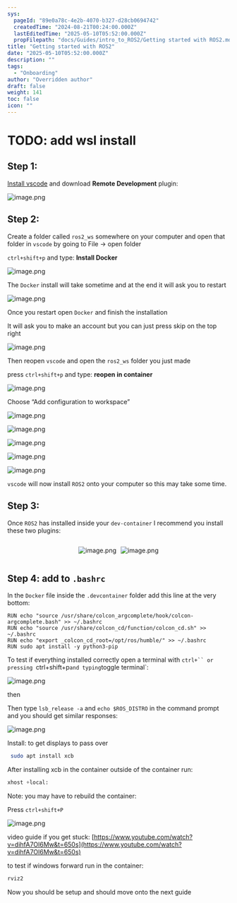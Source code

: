```yaml
---
sys:
  pageId: "89e0a78c-4e2b-4070-b327-d28cb0694742"
  createdTime: "2024-08-21T00:24:00.000Z"
  lastEditedTime: "2025-05-10T05:52:00.000Z"
  propFilepath: "docs/Guides/intro_to_ROS2/Getting started with ROS2.md"
title: "Getting started with ROS2"
date: "2025-05-10T05:52:00.000Z"
description: ""
tags:
  - "Onboarding"
author: "Overridden author"
draft: false
weight: 141
toc: false
icon: ""
---
```


# TODO: add wsl install

## Step 1:

[Install vscode](https://code.visualstudio.com/download) and download **Remote Development** plugin:

![image.png](https://prod-files-secure.s3.us-west-2.amazonaws.com/d518164a-d88e-44d1-a4ee-3adb3bd8bce0/efb52993-1881-4a40-b95e-6f020334f022/image.png?X-Amz-Algorithm=AWS4-HMAC-SHA256&X-Amz-Content-Sha256=UNSIGNED-PAYLOAD&X-Amz-Credential=ASIAZI2LB466W7URRDCN%2F20250531%2Fus-west-2%2Fs3%2Faws4_request&X-Amz-Date=20250531T061123Z&X-Amz-Expires=3600&X-Amz-Security-Token=IQoJb3JpZ2luX2VjEO7%2F%2F%2F%2F%2F%2F%2F%2F%2F%2FwEaCXVzLXdlc3QtMiJIMEYCIQCXmLnvmM0p2INGWmBI60qloY9hVs8relh2250b9vfLPAIhAIOI1cH6rib%2FD%2Bu0WBaHzQXrxYp90krhjFp%2FC8ArLZ5CKogECLf%2F%2F%2F%2F%2F%2F%2F%2F%2F%2FwEQABoMNjM3NDIzMTgzODA1IgylOO%2FADmrrYYOmBHYq3APL9b%2BvQ1GozH3ge2UQcOopC6E08dcOqemZY6u3%2F%2B2w1mPhARjWeDCgjpilFxSZRN9edLq%2BnMa%2FBv5fq3dA9eho8YeD%2FkTa08ruDgbMy%2FO3In%2FgB%2BAH%2BUHjWIrjOvjgTfXyvL4wknHHKai3gCqy6z0H9ZqvhPJJgFxZUcAJCl%2BbO4eI7swRbBLXCDABrerfvAeXtdM%2FrskXfwmL2qiMiYlE4opC58tEGI%2B1B5Ap2J2SHr3ppR8CeYv6rttzDG%2FJahy%2BnhFZXdgFTMTP9dk8vAYYIE4So8kIMS9xTF9YxWw5T3Org1qMyGBjek65PjpT%2B3rX2o0oB3W91k9N5LU16YT5WDbSEuYUm3LBLAFEHMq%2FH1e3mm6gWh9hCy6WiLwZ%2FvxX1%2FsdLE4Yg86yymIt1Vvo18g8PVl3hRA9pupghCcNM3639U8BjzStUfmr8dI6ugxY90gY4rg%2BU5EDYdatf0kSsf1Nk0pxPTLHh2oy5X57f27QMrn18hFhgGM5kqJO72bNu0lX49OqbASGMdciVio8oHbyPGQpgmoxpuQIrDmq6rQ4%2FZCy3VvZS9PJ2yyshwl9%2BE0nvcucHv1imRXK6SjqTnCzFoZ1%2FYbzp2n%2BQWGqjxXhQKeclr6sHX3%2FKDCls%2BrBBjqkAQ%2BLeZwfUmQVEyE%2BWySAuvaYdwv%2FIXj3LQlT5XX51H%2Fj4UN2BflHLvuaGGPCcfwh%2Be2zft6PMDYkuZk7zpfK3DpHrhlHMhOuZ1kM%2FuVYgs4Vl0KsiBzKQJV5%2FDOOsTMw%2FaLyVamxn%2BBQ%2FfpgeSgNS4k4C5zYUQGkHhx6hw%2FZ5S9M7lNr7QnkvHr9AWD%2BDsjEuPpaGn4uE7wooW6D1So2A29JbwrR&X-Amz-Signature=bd687d682cb918153d1d6ba10c2c47bf221d7eb9d5baaa2325650e4b9c8342ea&X-Amz-SignedHeaders=host&x-id=GetObject)

## Step 2:

Create a folder called `ros2_ws` somewhere on your computer and open that folder in `vscode` by going to File → open folder 

`ctrl+shift+p` and type: **Install Docker**

![image.png](https://prod-files-secure.s3.us-west-2.amazonaws.com/d518164a-d88e-44d1-a4ee-3adb3bd8bce0/2269dc0e-1cd5-47ff-bceb-c04ad9b2eab0/image.png?X-Amz-Algorithm=AWS4-HMAC-SHA256&X-Amz-Content-Sha256=UNSIGNED-PAYLOAD&X-Amz-Credential=ASIAZI2LB466W7URRDCN%2F20250531%2Fus-west-2%2Fs3%2Faws4_request&X-Amz-Date=20250531T061123Z&X-Amz-Expires=3600&X-Amz-Security-Token=IQoJb3JpZ2luX2VjEO7%2F%2F%2F%2F%2F%2F%2F%2F%2F%2FwEaCXVzLXdlc3QtMiJIMEYCIQCXmLnvmM0p2INGWmBI60qloY9hVs8relh2250b9vfLPAIhAIOI1cH6rib%2FD%2Bu0WBaHzQXrxYp90krhjFp%2FC8ArLZ5CKogECLf%2F%2F%2F%2F%2F%2F%2F%2F%2F%2FwEQABoMNjM3NDIzMTgzODA1IgylOO%2FADmrrYYOmBHYq3APL9b%2BvQ1GozH3ge2UQcOopC6E08dcOqemZY6u3%2F%2B2w1mPhARjWeDCgjpilFxSZRN9edLq%2BnMa%2FBv5fq3dA9eho8YeD%2FkTa08ruDgbMy%2FO3In%2FgB%2BAH%2BUHjWIrjOvjgTfXyvL4wknHHKai3gCqy6z0H9ZqvhPJJgFxZUcAJCl%2BbO4eI7swRbBLXCDABrerfvAeXtdM%2FrskXfwmL2qiMiYlE4opC58tEGI%2B1B5Ap2J2SHr3ppR8CeYv6rttzDG%2FJahy%2BnhFZXdgFTMTP9dk8vAYYIE4So8kIMS9xTF9YxWw5T3Org1qMyGBjek65PjpT%2B3rX2o0oB3W91k9N5LU16YT5WDbSEuYUm3LBLAFEHMq%2FH1e3mm6gWh9hCy6WiLwZ%2FvxX1%2FsdLE4Yg86yymIt1Vvo18g8PVl3hRA9pupghCcNM3639U8BjzStUfmr8dI6ugxY90gY4rg%2BU5EDYdatf0kSsf1Nk0pxPTLHh2oy5X57f27QMrn18hFhgGM5kqJO72bNu0lX49OqbASGMdciVio8oHbyPGQpgmoxpuQIrDmq6rQ4%2FZCy3VvZS9PJ2yyshwl9%2BE0nvcucHv1imRXK6SjqTnCzFoZ1%2FYbzp2n%2BQWGqjxXhQKeclr6sHX3%2FKDCls%2BrBBjqkAQ%2BLeZwfUmQVEyE%2BWySAuvaYdwv%2FIXj3LQlT5XX51H%2Fj4UN2BflHLvuaGGPCcfwh%2Be2zft6PMDYkuZk7zpfK3DpHrhlHMhOuZ1kM%2FuVYgs4Vl0KsiBzKQJV5%2FDOOsTMw%2FaLyVamxn%2BBQ%2FfpgeSgNS4k4C5zYUQGkHhx6hw%2FZ5S9M7lNr7QnkvHr9AWD%2BDsjEuPpaGn4uE7wooW6D1So2A29JbwrR&X-Amz-Signature=40b52b5bf7c95460f787e74257ef22230cfe94e6b61d8f58c0eaf729c84d84c8&X-Amz-SignedHeaders=host&x-id=GetObject)

The `Docker` install will take sometime and at the end it will ask you to restart

![image.png](https://prod-files-secure.s3.us-west-2.amazonaws.com/d518164a-d88e-44d1-a4ee-3adb3bd8bce0/ed233f78-be33-4b1f-b89c-9c346c0e961e/image.png?X-Amz-Algorithm=AWS4-HMAC-SHA256&X-Amz-Content-Sha256=UNSIGNED-PAYLOAD&X-Amz-Credential=ASIAZI2LB466W7URRDCN%2F20250531%2Fus-west-2%2Fs3%2Faws4_request&X-Amz-Date=20250531T061123Z&X-Amz-Expires=3600&X-Amz-Security-Token=IQoJb3JpZ2luX2VjEO7%2F%2F%2F%2F%2F%2F%2F%2F%2F%2FwEaCXVzLXdlc3QtMiJIMEYCIQCXmLnvmM0p2INGWmBI60qloY9hVs8relh2250b9vfLPAIhAIOI1cH6rib%2FD%2Bu0WBaHzQXrxYp90krhjFp%2FC8ArLZ5CKogECLf%2F%2F%2F%2F%2F%2F%2F%2F%2F%2FwEQABoMNjM3NDIzMTgzODA1IgylOO%2FADmrrYYOmBHYq3APL9b%2BvQ1GozH3ge2UQcOopC6E08dcOqemZY6u3%2F%2B2w1mPhARjWeDCgjpilFxSZRN9edLq%2BnMa%2FBv5fq3dA9eho8YeD%2FkTa08ruDgbMy%2FO3In%2FgB%2BAH%2BUHjWIrjOvjgTfXyvL4wknHHKai3gCqy6z0H9ZqvhPJJgFxZUcAJCl%2BbO4eI7swRbBLXCDABrerfvAeXtdM%2FrskXfwmL2qiMiYlE4opC58tEGI%2B1B5Ap2J2SHr3ppR8CeYv6rttzDG%2FJahy%2BnhFZXdgFTMTP9dk8vAYYIE4So8kIMS9xTF9YxWw5T3Org1qMyGBjek65PjpT%2B3rX2o0oB3W91k9N5LU16YT5WDbSEuYUm3LBLAFEHMq%2FH1e3mm6gWh9hCy6WiLwZ%2FvxX1%2FsdLE4Yg86yymIt1Vvo18g8PVl3hRA9pupghCcNM3639U8BjzStUfmr8dI6ugxY90gY4rg%2BU5EDYdatf0kSsf1Nk0pxPTLHh2oy5X57f27QMrn18hFhgGM5kqJO72bNu0lX49OqbASGMdciVio8oHbyPGQpgmoxpuQIrDmq6rQ4%2FZCy3VvZS9PJ2yyshwl9%2BE0nvcucHv1imRXK6SjqTnCzFoZ1%2FYbzp2n%2BQWGqjxXhQKeclr6sHX3%2FKDCls%2BrBBjqkAQ%2BLeZwfUmQVEyE%2BWySAuvaYdwv%2FIXj3LQlT5XX51H%2Fj4UN2BflHLvuaGGPCcfwh%2Be2zft6PMDYkuZk7zpfK3DpHrhlHMhOuZ1kM%2FuVYgs4Vl0KsiBzKQJV5%2FDOOsTMw%2FaLyVamxn%2BBQ%2FfpgeSgNS4k4C5zYUQGkHhx6hw%2FZ5S9M7lNr7QnkvHr9AWD%2BDsjEuPpaGn4uE7wooW6D1So2A29JbwrR&X-Amz-Signature=7bc5c97350c66676b61cb4aaf5aba11fb1aa936dd3390c65b12d79d7325a0101&X-Amz-SignedHeaders=host&x-id=GetObject)

Once you restart open `Docker` and finish the installation

It will ask you to make an account but you can just press skip on the top right

![image.png](https://prod-files-secure.s3.us-west-2.amazonaws.com/d518164a-d88e-44d1-a4ee-3adb3bd8bce0/21010ad9-1659-4fd9-9f59-9932a09b2a3d/image.png?X-Amz-Algorithm=AWS4-HMAC-SHA256&X-Amz-Content-Sha256=UNSIGNED-PAYLOAD&X-Amz-Credential=ASIAZI2LB466W7URRDCN%2F20250531%2Fus-west-2%2Fs3%2Faws4_request&X-Amz-Date=20250531T061123Z&X-Amz-Expires=3600&X-Amz-Security-Token=IQoJb3JpZ2luX2VjEO7%2F%2F%2F%2F%2F%2F%2F%2F%2F%2FwEaCXVzLXdlc3QtMiJIMEYCIQCXmLnvmM0p2INGWmBI60qloY9hVs8relh2250b9vfLPAIhAIOI1cH6rib%2FD%2Bu0WBaHzQXrxYp90krhjFp%2FC8ArLZ5CKogECLf%2F%2F%2F%2F%2F%2F%2F%2F%2F%2FwEQABoMNjM3NDIzMTgzODA1IgylOO%2FADmrrYYOmBHYq3APL9b%2BvQ1GozH3ge2UQcOopC6E08dcOqemZY6u3%2F%2B2w1mPhARjWeDCgjpilFxSZRN9edLq%2BnMa%2FBv5fq3dA9eho8YeD%2FkTa08ruDgbMy%2FO3In%2FgB%2BAH%2BUHjWIrjOvjgTfXyvL4wknHHKai3gCqy6z0H9ZqvhPJJgFxZUcAJCl%2BbO4eI7swRbBLXCDABrerfvAeXtdM%2FrskXfwmL2qiMiYlE4opC58tEGI%2B1B5Ap2J2SHr3ppR8CeYv6rttzDG%2FJahy%2BnhFZXdgFTMTP9dk8vAYYIE4So8kIMS9xTF9YxWw5T3Org1qMyGBjek65PjpT%2B3rX2o0oB3W91k9N5LU16YT5WDbSEuYUm3LBLAFEHMq%2FH1e3mm6gWh9hCy6WiLwZ%2FvxX1%2FsdLE4Yg86yymIt1Vvo18g8PVl3hRA9pupghCcNM3639U8BjzStUfmr8dI6ugxY90gY4rg%2BU5EDYdatf0kSsf1Nk0pxPTLHh2oy5X57f27QMrn18hFhgGM5kqJO72bNu0lX49OqbASGMdciVio8oHbyPGQpgmoxpuQIrDmq6rQ4%2FZCy3VvZS9PJ2yyshwl9%2BE0nvcucHv1imRXK6SjqTnCzFoZ1%2FYbzp2n%2BQWGqjxXhQKeclr6sHX3%2FKDCls%2BrBBjqkAQ%2BLeZwfUmQVEyE%2BWySAuvaYdwv%2FIXj3LQlT5XX51H%2Fj4UN2BflHLvuaGGPCcfwh%2Be2zft6PMDYkuZk7zpfK3DpHrhlHMhOuZ1kM%2FuVYgs4Vl0KsiBzKQJV5%2FDOOsTMw%2FaLyVamxn%2BBQ%2FfpgeSgNS4k4C5zYUQGkHhx6hw%2FZ5S9M7lNr7QnkvHr9AWD%2BDsjEuPpaGn4uE7wooW6D1So2A29JbwrR&X-Amz-Signature=7354ce7e57247a4da0aa3dbf9b17ca7bd47360959431f403efc8e93f99dfe6a8&X-Amz-SignedHeaders=host&x-id=GetObject)

Then reopen `vscode` and open the `ros2_ws` folder you just made

press `ctrl+shift+p` and type: **reopen in container**

![image.png](https://prod-files-secure.s3.us-west-2.amazonaws.com/d518164a-d88e-44d1-a4ee-3adb3bd8bce0/4e93b8c2-41ad-488c-8095-c74205196118/image.png?X-Amz-Algorithm=AWS4-HMAC-SHA256&X-Amz-Content-Sha256=UNSIGNED-PAYLOAD&X-Amz-Credential=ASIAZI2LB466W7URRDCN%2F20250531%2Fus-west-2%2Fs3%2Faws4_request&X-Amz-Date=20250531T061123Z&X-Amz-Expires=3600&X-Amz-Security-Token=IQoJb3JpZ2luX2VjEO7%2F%2F%2F%2F%2F%2F%2F%2F%2F%2FwEaCXVzLXdlc3QtMiJIMEYCIQCXmLnvmM0p2INGWmBI60qloY9hVs8relh2250b9vfLPAIhAIOI1cH6rib%2FD%2Bu0WBaHzQXrxYp90krhjFp%2FC8ArLZ5CKogECLf%2F%2F%2F%2F%2F%2F%2F%2F%2F%2FwEQABoMNjM3NDIzMTgzODA1IgylOO%2FADmrrYYOmBHYq3APL9b%2BvQ1GozH3ge2UQcOopC6E08dcOqemZY6u3%2F%2B2w1mPhARjWeDCgjpilFxSZRN9edLq%2BnMa%2FBv5fq3dA9eho8YeD%2FkTa08ruDgbMy%2FO3In%2FgB%2BAH%2BUHjWIrjOvjgTfXyvL4wknHHKai3gCqy6z0H9ZqvhPJJgFxZUcAJCl%2BbO4eI7swRbBLXCDABrerfvAeXtdM%2FrskXfwmL2qiMiYlE4opC58tEGI%2B1B5Ap2J2SHr3ppR8CeYv6rttzDG%2FJahy%2BnhFZXdgFTMTP9dk8vAYYIE4So8kIMS9xTF9YxWw5T3Org1qMyGBjek65PjpT%2B3rX2o0oB3W91k9N5LU16YT5WDbSEuYUm3LBLAFEHMq%2FH1e3mm6gWh9hCy6WiLwZ%2FvxX1%2FsdLE4Yg86yymIt1Vvo18g8PVl3hRA9pupghCcNM3639U8BjzStUfmr8dI6ugxY90gY4rg%2BU5EDYdatf0kSsf1Nk0pxPTLHh2oy5X57f27QMrn18hFhgGM5kqJO72bNu0lX49OqbASGMdciVio8oHbyPGQpgmoxpuQIrDmq6rQ4%2FZCy3VvZS9PJ2yyshwl9%2BE0nvcucHv1imRXK6SjqTnCzFoZ1%2FYbzp2n%2BQWGqjxXhQKeclr6sHX3%2FKDCls%2BrBBjqkAQ%2BLeZwfUmQVEyE%2BWySAuvaYdwv%2FIXj3LQlT5XX51H%2Fj4UN2BflHLvuaGGPCcfwh%2Be2zft6PMDYkuZk7zpfK3DpHrhlHMhOuZ1kM%2FuVYgs4Vl0KsiBzKQJV5%2FDOOsTMw%2FaLyVamxn%2BBQ%2FfpgeSgNS4k4C5zYUQGkHhx6hw%2FZ5S9M7lNr7QnkvHr9AWD%2BDsjEuPpaGn4uE7wooW6D1So2A29JbwrR&X-Amz-Signature=08ec21bb05fc1a0c022734ab23f517bc81c98efb6b50914148040cc5d46ef415&X-Amz-SignedHeaders=host&x-id=GetObject)

Choose “Add configuration to workspace”

![image.png](https://prod-files-secure.s3.us-west-2.amazonaws.com/d518164a-d88e-44d1-a4ee-3adb3bd8bce0/9560b282-5060-4989-ba37-97e7b2c22476/image.png?X-Amz-Algorithm=AWS4-HMAC-SHA256&X-Amz-Content-Sha256=UNSIGNED-PAYLOAD&X-Amz-Credential=ASIAZI2LB466W7URRDCN%2F20250531%2Fus-west-2%2Fs3%2Faws4_request&X-Amz-Date=20250531T061123Z&X-Amz-Expires=3600&X-Amz-Security-Token=IQoJb3JpZ2luX2VjEO7%2F%2F%2F%2F%2F%2F%2F%2F%2F%2FwEaCXVzLXdlc3QtMiJIMEYCIQCXmLnvmM0p2INGWmBI60qloY9hVs8relh2250b9vfLPAIhAIOI1cH6rib%2FD%2Bu0WBaHzQXrxYp90krhjFp%2FC8ArLZ5CKogECLf%2F%2F%2F%2F%2F%2F%2F%2F%2F%2FwEQABoMNjM3NDIzMTgzODA1IgylOO%2FADmrrYYOmBHYq3APL9b%2BvQ1GozH3ge2UQcOopC6E08dcOqemZY6u3%2F%2B2w1mPhARjWeDCgjpilFxSZRN9edLq%2BnMa%2FBv5fq3dA9eho8YeD%2FkTa08ruDgbMy%2FO3In%2FgB%2BAH%2BUHjWIrjOvjgTfXyvL4wknHHKai3gCqy6z0H9ZqvhPJJgFxZUcAJCl%2BbO4eI7swRbBLXCDABrerfvAeXtdM%2FrskXfwmL2qiMiYlE4opC58tEGI%2B1B5Ap2J2SHr3ppR8CeYv6rttzDG%2FJahy%2BnhFZXdgFTMTP9dk8vAYYIE4So8kIMS9xTF9YxWw5T3Org1qMyGBjek65PjpT%2B3rX2o0oB3W91k9N5LU16YT5WDbSEuYUm3LBLAFEHMq%2FH1e3mm6gWh9hCy6WiLwZ%2FvxX1%2FsdLE4Yg86yymIt1Vvo18g8PVl3hRA9pupghCcNM3639U8BjzStUfmr8dI6ugxY90gY4rg%2BU5EDYdatf0kSsf1Nk0pxPTLHh2oy5X57f27QMrn18hFhgGM5kqJO72bNu0lX49OqbASGMdciVio8oHbyPGQpgmoxpuQIrDmq6rQ4%2FZCy3VvZS9PJ2yyshwl9%2BE0nvcucHv1imRXK6SjqTnCzFoZ1%2FYbzp2n%2BQWGqjxXhQKeclr6sHX3%2FKDCls%2BrBBjqkAQ%2BLeZwfUmQVEyE%2BWySAuvaYdwv%2FIXj3LQlT5XX51H%2Fj4UN2BflHLvuaGGPCcfwh%2Be2zft6PMDYkuZk7zpfK3DpHrhlHMhOuZ1kM%2FuVYgs4Vl0KsiBzKQJV5%2FDOOsTMw%2FaLyVamxn%2BBQ%2FfpgeSgNS4k4C5zYUQGkHhx6hw%2FZ5S9M7lNr7QnkvHr9AWD%2BDsjEuPpaGn4uE7wooW6D1So2A29JbwrR&X-Amz-Signature=cf89174eff09f45016616b0b0cd2c455459d572d60674db16c2eea4d7862c325&X-Amz-SignedHeaders=host&x-id=GetObject)

![image.png](https://prod-files-secure.s3.us-west-2.amazonaws.com/d518164a-d88e-44d1-a4ee-3adb3bd8bce0/2ee63f81-886b-48e8-a553-dc6e5eac99e4/image.png?X-Amz-Algorithm=AWS4-HMAC-SHA256&X-Amz-Content-Sha256=UNSIGNED-PAYLOAD&X-Amz-Credential=ASIAZI2LB466W7URRDCN%2F20250531%2Fus-west-2%2Fs3%2Faws4_request&X-Amz-Date=20250531T061123Z&X-Amz-Expires=3600&X-Amz-Security-Token=IQoJb3JpZ2luX2VjEO7%2F%2F%2F%2F%2F%2F%2F%2F%2F%2FwEaCXVzLXdlc3QtMiJIMEYCIQCXmLnvmM0p2INGWmBI60qloY9hVs8relh2250b9vfLPAIhAIOI1cH6rib%2FD%2Bu0WBaHzQXrxYp90krhjFp%2FC8ArLZ5CKogECLf%2F%2F%2F%2F%2F%2F%2F%2F%2F%2FwEQABoMNjM3NDIzMTgzODA1IgylOO%2FADmrrYYOmBHYq3APL9b%2BvQ1GozH3ge2UQcOopC6E08dcOqemZY6u3%2F%2B2w1mPhARjWeDCgjpilFxSZRN9edLq%2BnMa%2FBv5fq3dA9eho8YeD%2FkTa08ruDgbMy%2FO3In%2FgB%2BAH%2BUHjWIrjOvjgTfXyvL4wknHHKai3gCqy6z0H9ZqvhPJJgFxZUcAJCl%2BbO4eI7swRbBLXCDABrerfvAeXtdM%2FrskXfwmL2qiMiYlE4opC58tEGI%2B1B5Ap2J2SHr3ppR8CeYv6rttzDG%2FJahy%2BnhFZXdgFTMTP9dk8vAYYIE4So8kIMS9xTF9YxWw5T3Org1qMyGBjek65PjpT%2B3rX2o0oB3W91k9N5LU16YT5WDbSEuYUm3LBLAFEHMq%2FH1e3mm6gWh9hCy6WiLwZ%2FvxX1%2FsdLE4Yg86yymIt1Vvo18g8PVl3hRA9pupghCcNM3639U8BjzStUfmr8dI6ugxY90gY4rg%2BU5EDYdatf0kSsf1Nk0pxPTLHh2oy5X57f27QMrn18hFhgGM5kqJO72bNu0lX49OqbASGMdciVio8oHbyPGQpgmoxpuQIrDmq6rQ4%2FZCy3VvZS9PJ2yyshwl9%2BE0nvcucHv1imRXK6SjqTnCzFoZ1%2FYbzp2n%2BQWGqjxXhQKeclr6sHX3%2FKDCls%2BrBBjqkAQ%2BLeZwfUmQVEyE%2BWySAuvaYdwv%2FIXj3LQlT5XX51H%2Fj4UN2BflHLvuaGGPCcfwh%2Be2zft6PMDYkuZk7zpfK3DpHrhlHMhOuZ1kM%2FuVYgs4Vl0KsiBzKQJV5%2FDOOsTMw%2FaLyVamxn%2BBQ%2FfpgeSgNS4k4C5zYUQGkHhx6hw%2FZ5S9M7lNr7QnkvHr9AWD%2BDsjEuPpaGn4uE7wooW6D1So2A29JbwrR&X-Amz-Signature=a8fff82a80995b5275ad47dba87a549f38a84fcc507603e71ce531c0c455dd27&X-Amz-SignedHeaders=host&x-id=GetObject)

![image.png](https://prod-files-secure.s3.us-west-2.amazonaws.com/d518164a-d88e-44d1-a4ee-3adb3bd8bce0/ae1580b2-b048-407e-aed9-b584224a7a04/image.png?X-Amz-Algorithm=AWS4-HMAC-SHA256&X-Amz-Content-Sha256=UNSIGNED-PAYLOAD&X-Amz-Credential=ASIAZI2LB466W7URRDCN%2F20250531%2Fus-west-2%2Fs3%2Faws4_request&X-Amz-Date=20250531T061123Z&X-Amz-Expires=3600&X-Amz-Security-Token=IQoJb3JpZ2luX2VjEO7%2F%2F%2F%2F%2F%2F%2F%2F%2F%2FwEaCXVzLXdlc3QtMiJIMEYCIQCXmLnvmM0p2INGWmBI60qloY9hVs8relh2250b9vfLPAIhAIOI1cH6rib%2FD%2Bu0WBaHzQXrxYp90krhjFp%2FC8ArLZ5CKogECLf%2F%2F%2F%2F%2F%2F%2F%2F%2F%2FwEQABoMNjM3NDIzMTgzODA1IgylOO%2FADmrrYYOmBHYq3APL9b%2BvQ1GozH3ge2UQcOopC6E08dcOqemZY6u3%2F%2B2w1mPhARjWeDCgjpilFxSZRN9edLq%2BnMa%2FBv5fq3dA9eho8YeD%2FkTa08ruDgbMy%2FO3In%2FgB%2BAH%2BUHjWIrjOvjgTfXyvL4wknHHKai3gCqy6z0H9ZqvhPJJgFxZUcAJCl%2BbO4eI7swRbBLXCDABrerfvAeXtdM%2FrskXfwmL2qiMiYlE4opC58tEGI%2B1B5Ap2J2SHr3ppR8CeYv6rttzDG%2FJahy%2BnhFZXdgFTMTP9dk8vAYYIE4So8kIMS9xTF9YxWw5T3Org1qMyGBjek65PjpT%2B3rX2o0oB3W91k9N5LU16YT5WDbSEuYUm3LBLAFEHMq%2FH1e3mm6gWh9hCy6WiLwZ%2FvxX1%2FsdLE4Yg86yymIt1Vvo18g8PVl3hRA9pupghCcNM3639U8BjzStUfmr8dI6ugxY90gY4rg%2BU5EDYdatf0kSsf1Nk0pxPTLHh2oy5X57f27QMrn18hFhgGM5kqJO72bNu0lX49OqbASGMdciVio8oHbyPGQpgmoxpuQIrDmq6rQ4%2FZCy3VvZS9PJ2yyshwl9%2BE0nvcucHv1imRXK6SjqTnCzFoZ1%2FYbzp2n%2BQWGqjxXhQKeclr6sHX3%2FKDCls%2BrBBjqkAQ%2BLeZwfUmQVEyE%2BWySAuvaYdwv%2FIXj3LQlT5XX51H%2Fj4UN2BflHLvuaGGPCcfwh%2Be2zft6PMDYkuZk7zpfK3DpHrhlHMhOuZ1kM%2FuVYgs4Vl0KsiBzKQJV5%2FDOOsTMw%2FaLyVamxn%2BBQ%2FfpgeSgNS4k4C5zYUQGkHhx6hw%2FZ5S9M7lNr7QnkvHr9AWD%2BDsjEuPpaGn4uE7wooW6D1So2A29JbwrR&X-Amz-Signature=cc4a1e8b3039466b1328642a28f7f7a86091652b2a84e937873508198dbcd756&X-Amz-SignedHeaders=host&x-id=GetObject)

![image.png](https://prod-files-secure.s3.us-west-2.amazonaws.com/d518164a-d88e-44d1-a4ee-3adb3bd8bce0/53255b28-f75e-430f-b9e3-c0ac8577e42b/image.png?X-Amz-Algorithm=AWS4-HMAC-SHA256&X-Amz-Content-Sha256=UNSIGNED-PAYLOAD&X-Amz-Credential=ASIAZI2LB466W7URRDCN%2F20250531%2Fus-west-2%2Fs3%2Faws4_request&X-Amz-Date=20250531T061123Z&X-Amz-Expires=3600&X-Amz-Security-Token=IQoJb3JpZ2luX2VjEO7%2F%2F%2F%2F%2F%2F%2F%2F%2F%2FwEaCXVzLXdlc3QtMiJIMEYCIQCXmLnvmM0p2INGWmBI60qloY9hVs8relh2250b9vfLPAIhAIOI1cH6rib%2FD%2Bu0WBaHzQXrxYp90krhjFp%2FC8ArLZ5CKogECLf%2F%2F%2F%2F%2F%2F%2F%2F%2F%2FwEQABoMNjM3NDIzMTgzODA1IgylOO%2FADmrrYYOmBHYq3APL9b%2BvQ1GozH3ge2UQcOopC6E08dcOqemZY6u3%2F%2B2w1mPhARjWeDCgjpilFxSZRN9edLq%2BnMa%2FBv5fq3dA9eho8YeD%2FkTa08ruDgbMy%2FO3In%2FgB%2BAH%2BUHjWIrjOvjgTfXyvL4wknHHKai3gCqy6z0H9ZqvhPJJgFxZUcAJCl%2BbO4eI7swRbBLXCDABrerfvAeXtdM%2FrskXfwmL2qiMiYlE4opC58tEGI%2B1B5Ap2J2SHr3ppR8CeYv6rttzDG%2FJahy%2BnhFZXdgFTMTP9dk8vAYYIE4So8kIMS9xTF9YxWw5T3Org1qMyGBjek65PjpT%2B3rX2o0oB3W91k9N5LU16YT5WDbSEuYUm3LBLAFEHMq%2FH1e3mm6gWh9hCy6WiLwZ%2FvxX1%2FsdLE4Yg86yymIt1Vvo18g8PVl3hRA9pupghCcNM3639U8BjzStUfmr8dI6ugxY90gY4rg%2BU5EDYdatf0kSsf1Nk0pxPTLHh2oy5X57f27QMrn18hFhgGM5kqJO72bNu0lX49OqbASGMdciVio8oHbyPGQpgmoxpuQIrDmq6rQ4%2FZCy3VvZS9PJ2yyshwl9%2BE0nvcucHv1imRXK6SjqTnCzFoZ1%2FYbzp2n%2BQWGqjxXhQKeclr6sHX3%2FKDCls%2BrBBjqkAQ%2BLeZwfUmQVEyE%2BWySAuvaYdwv%2FIXj3LQlT5XX51H%2Fj4UN2BflHLvuaGGPCcfwh%2Be2zft6PMDYkuZk7zpfK3DpHrhlHMhOuZ1kM%2FuVYgs4Vl0KsiBzKQJV5%2FDOOsTMw%2FaLyVamxn%2BBQ%2FfpgeSgNS4k4C5zYUQGkHhx6hw%2FZ5S9M7lNr7QnkvHr9AWD%2BDsjEuPpaGn4uE7wooW6D1So2A29JbwrR&X-Amz-Signature=b2f030cd170c6770e9025f4d82f011ef94f76614fa2f72896f0dd706658ad666&X-Amz-SignedHeaders=host&x-id=GetObject)

![image.png](https://prod-files-secure.s3.us-west-2.amazonaws.com/d518164a-d88e-44d1-a4ee-3adb3bd8bce0/7c562767-5af9-4ffb-97d1-327bcdf4ee00/image.png?X-Amz-Algorithm=AWS4-HMAC-SHA256&X-Amz-Content-Sha256=UNSIGNED-PAYLOAD&X-Amz-Credential=ASIAZI2LB466W7URRDCN%2F20250531%2Fus-west-2%2Fs3%2Faws4_request&X-Amz-Date=20250531T061123Z&X-Amz-Expires=3600&X-Amz-Security-Token=IQoJb3JpZ2luX2VjEO7%2F%2F%2F%2F%2F%2F%2F%2F%2F%2FwEaCXVzLXdlc3QtMiJIMEYCIQCXmLnvmM0p2INGWmBI60qloY9hVs8relh2250b9vfLPAIhAIOI1cH6rib%2FD%2Bu0WBaHzQXrxYp90krhjFp%2FC8ArLZ5CKogECLf%2F%2F%2F%2F%2F%2F%2F%2F%2F%2FwEQABoMNjM3NDIzMTgzODA1IgylOO%2FADmrrYYOmBHYq3APL9b%2BvQ1GozH3ge2UQcOopC6E08dcOqemZY6u3%2F%2B2w1mPhARjWeDCgjpilFxSZRN9edLq%2BnMa%2FBv5fq3dA9eho8YeD%2FkTa08ruDgbMy%2FO3In%2FgB%2BAH%2BUHjWIrjOvjgTfXyvL4wknHHKai3gCqy6z0H9ZqvhPJJgFxZUcAJCl%2BbO4eI7swRbBLXCDABrerfvAeXtdM%2FrskXfwmL2qiMiYlE4opC58tEGI%2B1B5Ap2J2SHr3ppR8CeYv6rttzDG%2FJahy%2BnhFZXdgFTMTP9dk8vAYYIE4So8kIMS9xTF9YxWw5T3Org1qMyGBjek65PjpT%2B3rX2o0oB3W91k9N5LU16YT5WDbSEuYUm3LBLAFEHMq%2FH1e3mm6gWh9hCy6WiLwZ%2FvxX1%2FsdLE4Yg86yymIt1Vvo18g8PVl3hRA9pupghCcNM3639U8BjzStUfmr8dI6ugxY90gY4rg%2BU5EDYdatf0kSsf1Nk0pxPTLHh2oy5X57f27QMrn18hFhgGM5kqJO72bNu0lX49OqbASGMdciVio8oHbyPGQpgmoxpuQIrDmq6rQ4%2FZCy3VvZS9PJ2yyshwl9%2BE0nvcucHv1imRXK6SjqTnCzFoZ1%2FYbzp2n%2BQWGqjxXhQKeclr6sHX3%2FKDCls%2BrBBjqkAQ%2BLeZwfUmQVEyE%2BWySAuvaYdwv%2FIXj3LQlT5XX51H%2Fj4UN2BflHLvuaGGPCcfwh%2Be2zft6PMDYkuZk7zpfK3DpHrhlHMhOuZ1kM%2FuVYgs4Vl0KsiBzKQJV5%2FDOOsTMw%2FaLyVamxn%2BBQ%2FfpgeSgNS4k4C5zYUQGkHhx6hw%2FZ5S9M7lNr7QnkvHr9AWD%2BDsjEuPpaGn4uE7wooW6D1So2A29JbwrR&X-Amz-Signature=52821b815569987bcf20f1c06f0be6edc10b0011ebb29a49e00abbcd5ce7c276&X-Amz-SignedHeaders=host&x-id=GetObject)

`vscode` will now install `ROS2` onto your computer so this may take some time.

## Step 3:

Once `ROS2` has installed inside your `dev-container` I recommend you install these two plugins:

<div style="display: flex;flex-direction: row; column-gap:10px; max-width: 630px;justify-content: center;">
<div>

![image.png](https://prod-files-secure.s3.us-west-2.amazonaws.com/d518164a-d88e-44d1-a4ee-3adb3bd8bce0/3fc3d550-5a54-4ba1-ba6b-faa01cdb7369/image.png?X-Amz-Algorithm=AWS4-HMAC-SHA256&X-Amz-Content-Sha256=UNSIGNED-PAYLOAD&X-Amz-Credential=ASIAZI2LB466UQ7OR4ZP%2F20250531%2Fus-west-2%2Fs3%2Faws4_request&X-Amz-Date=20250531T061124Z&X-Amz-Expires=3600&X-Amz-Security-Token=IQoJb3JpZ2luX2VjEO7%2F%2F%2F%2F%2F%2F%2F%2F%2F%2FwEaCXVzLXdlc3QtMiJHMEUCIQC%2FQU86aBIMrzPi0Q7eTD%2FfayDn7relZlyC4y%2FLNdXibgIgXjkntw8efcBVNgjbGyUqN6UoOsZkL7l8D87qD7ntnvAqiAQIt%2F%2F%2F%2F%2F%2F%2F%2F%2F%2F%2FARAAGgw2Mzc0MjMxODM4MDUiDA8DNAbvjzz2F0H3UircA06TpqnfprNm03XVr%2BVqDgxPl4L0Ah1QiBH8I%2B9ms%2FE68BDSazpG1Y56OAe0zz9RC%2BY3kwrAflKXl2Z11bY1lVAqtKYXfnciDjVexldzQ59m3OOm5b9nmcdDBXCKs6jwbAb%2BcOSJrK9%2BaQMcYMIwB4GSkf7fmPJ6sLOtwxMGlKNyh2dcSIKKTy4bd4RzhqcccH2tm4L2QGAjSfYaMNBH6vsuPFmLAxdpYaCuzFJM6X4Kom55E6lM2DdnG8OV%2B8AKjLCxHGR9IE6m5zqswZJYPkOxAJfUe7hHeOsYZTxxdZbL%2F9vEGlORK8k8%2BZTdF7v0u3gDOfI7GKeY%2BXTV51MwuRvz3oRGvQzzhlMFmap%2F8uM7MYlUzkkXXD5kx9EcK%2FbS%2BwsBa9MFxowA1p0xhh%2FTD0bp7hXwy76XQHEomw%2B7x6w%2F19a7zCwIBI2vSwMLLBDDzrzoSv%2FSudNsQq%2B1A7B3%2B7c9oi3hc0YD9cqj8Bp5Y%2B%2BVgoTm68%2FlBXG5353KgZrQZ82oXyRH9oraTtm7INQCnbgK2GA7l%2BN%2FAbrbRTXvmXYc6J9fyvJrn%2FNGBZ2y1CkBAwFsFlczZGtKJLeU9syJzuyORkpVCgBYad0aHTKLKrPigQJMAjq4vzv9F1sCMMKz6sEGOqUBGqaHXTidZHzb08H4PCDczZvUYjjPHBlTLuAvdpk%2B104X8vA571CSW0Q7NROW1DRMyUxQN8WhL8pRKJATCmcoJsgUmAB4d93BHfUpvJzXOfojYBLaM%2FZfWEwgTR%2FXbKLTpsTkmRLxKXzvg%2BpP8SwbqgIidVTrNkWjySrRkDknH1kS7V7Ze9NI6huOS%2Ftf9nhUW%2B4byBbh5UXiIh7QTjBb0vX7%2FZu1&X-Amz-Signature=a2d503f369e3e12480383ea3e5aa87b1f12b254fdc849a6f07cd13987ebe27b7&X-Amz-SignedHeaders=host&x-id=GetObject)

</div>
<div>

![image.png](https://prod-files-secure.s3.us-west-2.amazonaws.com/d518164a-d88e-44d1-a4ee-3adb3bd8bce0/d994cc66-13c2-4093-a5a3-f84cf4601a82/image.png?X-Amz-Algorithm=AWS4-HMAC-SHA256&X-Amz-Content-Sha256=UNSIGNED-PAYLOAD&X-Amz-Credential=ASIAZI2LB466W3D3F6AL%2F20250531%2Fus-west-2%2Fs3%2Faws4_request&X-Amz-Date=20250531T061124Z&X-Amz-Expires=3600&X-Amz-Security-Token=IQoJb3JpZ2luX2VjEO7%2F%2F%2F%2F%2F%2F%2F%2F%2F%2FwEaCXVzLXdlc3QtMiJGMEQCIDE7ZCjmNx41QUFzk2SDwgJrZhZNBZEelOt1jYfNA8JPAiAoQRXA1CoQKBAYVIMMC6yTbrfl2wJ%2B1fn7LkPuZ896vyqIBAi3%2F%2F%2F%2F%2F%2F%2F%2F%2F%2F8BEAAaDDYzNzQyMzE4MzgwNSIMJP70A7czGdFz1NaXKtwDU%2FNFny0HXZ3o7hm1HCGabCHNnP1CByHiSwhUHPu2BDDBlKQ8fI641YacMS5wG2DOGec6mwk0DOckiq6olFGRs6fEmYetvHr4j3QReJdOhF2YyZNesKJaI1edcT3sCmC1sc5WiXnzDxDqRlUDDwwh4OJHklmXmmqQy4%2B9%2Foy%2BykuFZhOdUxYvy1pnZ9FLfkm5J2tvryxHbt5SdnSNRuyBAwfGlg2nPsf2ToPGBQT8q67XlD0p8qBV2CKj6HG6swowQcnzZ8YnRXeLHk5oitghcvSvIwquWmSWxq6wA2MKcw3h8iSS42KO%2Bp7RkfRzIDvv2naT0S5b0PVh8RHtLBHS%2Fghk87TleDUA%2BT1G1Amkii13WXZZEyI%2BSuviMWt8%2BCD%2BTG02fdXvtQ368KJHn%2FPbAn2X2u05nDmWrAP3L1BzLhid9zkGBnYFL064mqkflSgJ6G3xLG2n%2BTUCDyovSVakJz4zt5ETzqznq%2FnHv%2F5fjur9ndG5oxjicklTpaXp8TBdlL6nY289jxOrBnVxzopaIpXqhxY%2FtadEl1TGEuNmuq%2F3Dpep04K8wEdni1WzvjCyiv%2BehVrC%2BakvO8DiwzaaYntZqlFxYVpXg1JxSpbNPYea691%2Fjm5JswiF%2BSIwyrPqwQY6pgGQ%2BQMsoqbAJVU9eXZGIRvKgwh7sDoOWn0Or%2Fuv10w66r70XRCaP90XhmirT%2B3D%2BjEDGEaqcYhHn0%2FMeCS5Ajqj9bWc%2BwNpITz1W9G1%2BV2ArT%2B0gCgi5yUtS3ebdd833hArJ7HYSRg%2Bwncj52YdlTFuEEdfK9euF%2Fzi231%2FJPcpUZ%2F9OCbfXvupE9lg9%2BF6v1elAw1%2BGo846LVkgHno0YZVCaXTQexB&X-Amz-Signature=60a98bafe5ce929b3b7959dc56dd19c8eb2176ab1d03a13fa919e4ebcc5c5e50&X-Amz-SignedHeaders=host&x-id=GetObject)

</div>
</div>

## Step 4: add to `.bashrc`

In the `Docker` file inside the `.devcontainer` folder add this line at the very bottom: 

```docker
RUN echo "source /usr/share/colcon_argcomplete/hook/colcon-argcomplete.bash" >> ~/.bashrc
RUN echo "source /usr/share/colcon_cd/function/colcon_cd.sh" >> ~/.bashrc
RUN echo "export _colcon_cd_root=/opt/ros/humble/" >> ~/.bashrc
RUN sudo apt install -y python3-pip 
```

To test if everything installed correctly open a terminal with `ctrl+`` or pressing `ctrl+shift+p` and typing `toggle terminal`:

![image.png](https://prod-files-secure.s3.us-west-2.amazonaws.com/d518164a-d88e-44d1-a4ee-3adb3bd8bce0/6a4943d8-b04e-4c02-9a58-775f3384d1a5/image.png?X-Amz-Algorithm=AWS4-HMAC-SHA256&X-Amz-Content-Sha256=UNSIGNED-PAYLOAD&X-Amz-Credential=ASIAZI2LB466W7URRDCN%2F20250531%2Fus-west-2%2Fs3%2Faws4_request&X-Amz-Date=20250531T061123Z&X-Amz-Expires=3600&X-Amz-Security-Token=IQoJb3JpZ2luX2VjEO7%2F%2F%2F%2F%2F%2F%2F%2F%2F%2FwEaCXVzLXdlc3QtMiJIMEYCIQCXmLnvmM0p2INGWmBI60qloY9hVs8relh2250b9vfLPAIhAIOI1cH6rib%2FD%2Bu0WBaHzQXrxYp90krhjFp%2FC8ArLZ5CKogECLf%2F%2F%2F%2F%2F%2F%2F%2F%2F%2FwEQABoMNjM3NDIzMTgzODA1IgylOO%2FADmrrYYOmBHYq3APL9b%2BvQ1GozH3ge2UQcOopC6E08dcOqemZY6u3%2F%2B2w1mPhARjWeDCgjpilFxSZRN9edLq%2BnMa%2FBv5fq3dA9eho8YeD%2FkTa08ruDgbMy%2FO3In%2FgB%2BAH%2BUHjWIrjOvjgTfXyvL4wknHHKai3gCqy6z0H9ZqvhPJJgFxZUcAJCl%2BbO4eI7swRbBLXCDABrerfvAeXtdM%2FrskXfwmL2qiMiYlE4opC58tEGI%2B1B5Ap2J2SHr3ppR8CeYv6rttzDG%2FJahy%2BnhFZXdgFTMTP9dk8vAYYIE4So8kIMS9xTF9YxWw5T3Org1qMyGBjek65PjpT%2B3rX2o0oB3W91k9N5LU16YT5WDbSEuYUm3LBLAFEHMq%2FH1e3mm6gWh9hCy6WiLwZ%2FvxX1%2FsdLE4Yg86yymIt1Vvo18g8PVl3hRA9pupghCcNM3639U8BjzStUfmr8dI6ugxY90gY4rg%2BU5EDYdatf0kSsf1Nk0pxPTLHh2oy5X57f27QMrn18hFhgGM5kqJO72bNu0lX49OqbASGMdciVio8oHbyPGQpgmoxpuQIrDmq6rQ4%2FZCy3VvZS9PJ2yyshwl9%2BE0nvcucHv1imRXK6SjqTnCzFoZ1%2FYbzp2n%2BQWGqjxXhQKeclr6sHX3%2FKDCls%2BrBBjqkAQ%2BLeZwfUmQVEyE%2BWySAuvaYdwv%2FIXj3LQlT5XX51H%2Fj4UN2BflHLvuaGGPCcfwh%2Be2zft6PMDYkuZk7zpfK3DpHrhlHMhOuZ1kM%2FuVYgs4Vl0KsiBzKQJV5%2FDOOsTMw%2FaLyVamxn%2BBQ%2FfpgeSgNS4k4C5zYUQGkHhx6hw%2FZ5S9M7lNr7QnkvHr9AWD%2BDsjEuPpaGn4uE7wooW6D1So2A29JbwrR&X-Amz-Signature=47e200fab037245dfdd7f868dab5269fb56a80b7fd05f6c4841825e08c8059a4&X-Amz-SignedHeaders=host&x-id=GetObject)

then 

Then type `lsb_release -a` and `echo $ROS_DISTRO` in the command prompt and you should get similar responses:

![image.png](https://prod-files-secure.s3.us-west-2.amazonaws.com/d518164a-d88e-44d1-a4ee-3adb3bd8bce0/3e635dec-a805-4e85-8b9e-d000e5b71a4e/image.png?X-Amz-Algorithm=AWS4-HMAC-SHA256&X-Amz-Content-Sha256=UNSIGNED-PAYLOAD&X-Amz-Credential=ASIAZI2LB466W7URRDCN%2F20250531%2Fus-west-2%2Fs3%2Faws4_request&X-Amz-Date=20250531T061123Z&X-Amz-Expires=3600&X-Amz-Security-Token=IQoJb3JpZ2luX2VjEO7%2F%2F%2F%2F%2F%2F%2F%2F%2F%2FwEaCXVzLXdlc3QtMiJIMEYCIQCXmLnvmM0p2INGWmBI60qloY9hVs8relh2250b9vfLPAIhAIOI1cH6rib%2FD%2Bu0WBaHzQXrxYp90krhjFp%2FC8ArLZ5CKogECLf%2F%2F%2F%2F%2F%2F%2F%2F%2F%2FwEQABoMNjM3NDIzMTgzODA1IgylOO%2FADmrrYYOmBHYq3APL9b%2BvQ1GozH3ge2UQcOopC6E08dcOqemZY6u3%2F%2B2w1mPhARjWeDCgjpilFxSZRN9edLq%2BnMa%2FBv5fq3dA9eho8YeD%2FkTa08ruDgbMy%2FO3In%2FgB%2BAH%2BUHjWIrjOvjgTfXyvL4wknHHKai3gCqy6z0H9ZqvhPJJgFxZUcAJCl%2BbO4eI7swRbBLXCDABrerfvAeXtdM%2FrskXfwmL2qiMiYlE4opC58tEGI%2B1B5Ap2J2SHr3ppR8CeYv6rttzDG%2FJahy%2BnhFZXdgFTMTP9dk8vAYYIE4So8kIMS9xTF9YxWw5T3Org1qMyGBjek65PjpT%2B3rX2o0oB3W91k9N5LU16YT5WDbSEuYUm3LBLAFEHMq%2FH1e3mm6gWh9hCy6WiLwZ%2FvxX1%2FsdLE4Yg86yymIt1Vvo18g8PVl3hRA9pupghCcNM3639U8BjzStUfmr8dI6ugxY90gY4rg%2BU5EDYdatf0kSsf1Nk0pxPTLHh2oy5X57f27QMrn18hFhgGM5kqJO72bNu0lX49OqbASGMdciVio8oHbyPGQpgmoxpuQIrDmq6rQ4%2FZCy3VvZS9PJ2yyshwl9%2BE0nvcucHv1imRXK6SjqTnCzFoZ1%2FYbzp2n%2BQWGqjxXhQKeclr6sHX3%2FKDCls%2BrBBjqkAQ%2BLeZwfUmQVEyE%2BWySAuvaYdwv%2FIXj3LQlT5XX51H%2Fj4UN2BflHLvuaGGPCcfwh%2Be2zft6PMDYkuZk7zpfK3DpHrhlHMhOuZ1kM%2FuVYgs4Vl0KsiBzKQJV5%2FDOOsTMw%2FaLyVamxn%2BBQ%2FfpgeSgNS4k4C5zYUQGkHhx6hw%2FZ5S9M7lNr7QnkvHr9AWD%2BDsjEuPpaGn4uE7wooW6D1So2A29JbwrR&X-Amz-Signature=e976d8fce6921596939612105ab13903b3504391f2e1dd57afb58ca965fbfbc6&X-Amz-SignedHeaders=host&x-id=GetObject)

Install:  to get displays to pass over

```bash
 sudo apt install xcb
```

After installing xcb in the container outside of the container run:

```python
xhost +local:
```

Note: you may have to rebuild the container:

Press `ctrl+shift+P`

![image.png](https://prod-files-secure.s3.us-west-2.amazonaws.com/d518164a-d88e-44d1-a4ee-3adb3bd8bce0/6c2be660-2618-4c38-9c26-53554f7a0b7b/image.png?X-Amz-Algorithm=AWS4-HMAC-SHA256&X-Amz-Content-Sha256=UNSIGNED-PAYLOAD&X-Amz-Credential=ASIAZI2LB466W7URRDCN%2F20250531%2Fus-west-2%2Fs3%2Faws4_request&X-Amz-Date=20250531T061123Z&X-Amz-Expires=3600&X-Amz-Security-Token=IQoJb3JpZ2luX2VjEO7%2F%2F%2F%2F%2F%2F%2F%2F%2F%2FwEaCXVzLXdlc3QtMiJIMEYCIQCXmLnvmM0p2INGWmBI60qloY9hVs8relh2250b9vfLPAIhAIOI1cH6rib%2FD%2Bu0WBaHzQXrxYp90krhjFp%2FC8ArLZ5CKogECLf%2F%2F%2F%2F%2F%2F%2F%2F%2F%2FwEQABoMNjM3NDIzMTgzODA1IgylOO%2FADmrrYYOmBHYq3APL9b%2BvQ1GozH3ge2UQcOopC6E08dcOqemZY6u3%2F%2B2w1mPhARjWeDCgjpilFxSZRN9edLq%2BnMa%2FBv5fq3dA9eho8YeD%2FkTa08ruDgbMy%2FO3In%2FgB%2BAH%2BUHjWIrjOvjgTfXyvL4wknHHKai3gCqy6z0H9ZqvhPJJgFxZUcAJCl%2BbO4eI7swRbBLXCDABrerfvAeXtdM%2FrskXfwmL2qiMiYlE4opC58tEGI%2B1B5Ap2J2SHr3ppR8CeYv6rttzDG%2FJahy%2BnhFZXdgFTMTP9dk8vAYYIE4So8kIMS9xTF9YxWw5T3Org1qMyGBjek65PjpT%2B3rX2o0oB3W91k9N5LU16YT5WDbSEuYUm3LBLAFEHMq%2FH1e3mm6gWh9hCy6WiLwZ%2FvxX1%2FsdLE4Yg86yymIt1Vvo18g8PVl3hRA9pupghCcNM3639U8BjzStUfmr8dI6ugxY90gY4rg%2BU5EDYdatf0kSsf1Nk0pxPTLHh2oy5X57f27QMrn18hFhgGM5kqJO72bNu0lX49OqbASGMdciVio8oHbyPGQpgmoxpuQIrDmq6rQ4%2FZCy3VvZS9PJ2yyshwl9%2BE0nvcucHv1imRXK6SjqTnCzFoZ1%2FYbzp2n%2BQWGqjxXhQKeclr6sHX3%2FKDCls%2BrBBjqkAQ%2BLeZwfUmQVEyE%2BWySAuvaYdwv%2FIXj3LQlT5XX51H%2Fj4UN2BflHLvuaGGPCcfwh%2Be2zft6PMDYkuZk7zpfK3DpHrhlHMhOuZ1kM%2FuVYgs4Vl0KsiBzKQJV5%2FDOOsTMw%2FaLyVamxn%2BBQ%2FfpgeSgNS4k4C5zYUQGkHhx6hw%2FZ5S9M7lNr7QnkvHr9AWD%2BDsjEuPpaGn4uE7wooW6D1So2A29JbwrR&X-Amz-Signature=1831ad4e9320acb1c63eab98a6a4b0bcf9dd9d49fc7c6adacbd26eda96a172f9&X-Amz-SignedHeaders=host&x-id=GetObject)

video guide if you get stuck: [https://www.youtube.com/watch?v=dihfA7Ol6Mw&t=650s](https://www.youtube.com/watch?v=dihfA7Ol6Mw&t=650s)

to test if windows forward run in the container:

```bash
rviz2
```

Now you should be setup and should move onto the next guide 
